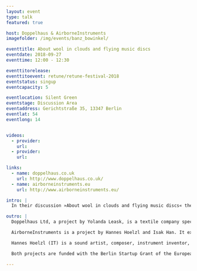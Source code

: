 ```yaml
---
layout: event
type: talk
featured: true

host: Doppelhaus & AirborneInstruments
imagefolder: /img/events/banz_bowinkel/

eventtitle: About wool in clouds and flying music discs
eventdate: 2018-09-27
eventtime: 12:00 - 12:30

eventtitorelease:
eventtitoevent: retune/retune-festival-2018
eventstatus: singup
eventcapacity: 5

eventlocation: Silent Green
eventstage: Discussion Area
eventaddress: Gerichtstraße 35, 13347 Berlin
eventlat: 54
eventlong: 14


videos:
  - provider:
    url:
  - provider:
    url:

links:
  - name: doppelhaus.co.uk
    url: http://www.doppelhaus.co.uk/
  - name: airborneinstruments.eu
    url: http://www.airborneinstruments.eu/

intro: |
  In their discussion »About wool in clouds and flying music discs« the Textile designer Yolanda Leask (Doppelhaus Kunsthochschule Weissensee) and musicians Hannes Hoelzl and Isak Han (AirborneInstruments, Universität der Künste Berlin) will talk about their projects and companies. Thereby discussing the impact of grants on entrepreneuship. The discussion is followed by a live demonstration of AirborneInstruments – a new digital music instrument for intuitive gesture play.

outro: |
  Doppelhaus Ltd, a project by Yolanda Leask, is a textile company specialising in utilising non-woven technology for the creation of high-quality fabrics. The novel approach involves meticulous consideration and research into supply chains, sustainability and surface technology/design.

  AirborneInstruments is a project by Hannes Hoelzl and Isak Han. It explores the combination of bodily movement and digital technologies for musical expression. The NTMI – NonTrivial Music Instrument – is a new digital musical instrument facilitating a unique form of intuitive gestural play supported by its wireless interface and special software architecture. Different from convenient musical interfaces it can be moved freely in space, while tilt, orientation and acceleration influence the sounding music.

  Hannes Hoelzl (IT) is a sound artist, composer, instrument inventor, live performer, evangelist of experimental sound practice, currently teaching at UdK Berlin. Isak Han (KOR) is a product designer, musician, composes music mainly by means of hardware circuit bending, software programming and personal instrument design.

  Both projects are funded with the Berlin Startup Grant of the European Social Fund and the Berlin Senate Departement for Economics. 

---
```

